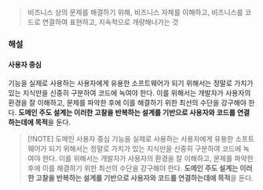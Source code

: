 > 비즈니스 상의 문제를 해결하기 위해,
> 비즈니스 자체를 이해하고,
> 비즈니스를 코드로 연결하여 표현하고,
> 지속적으로 개량해나가는 것
### 해설
#### 사용자 중심
기능을 실제로 사용하는 사용자에게 유용한 소프트웨어가 되기 위해서는 정말로 가치가 있는 지식만을 신중히 구분하여 코드에 녹여야 한다. 이를 위해서는 개발자가 사용자의 환경을 잘 이해하고, 문제를 파악한 후에 이를 해결하기 위한 최선의 수단을 강구해야 한다. **도메인 주도 설계는 이러한 고찰을 반복하는 설계를 기반으로 사용자와 코드를 연결하는데에 목적**을 둔다.


> [!NOTE] 도메인 사용자 중심
> 기능을 실제로 사용하는 사용자에게 유용한 소프트웨어가 되기 위해서는 정말로 가치가 있는 지식만을 신중히 구분하여 코드에 녹여야 한다. 이를 위해서는 개발자가 사용자의 환경을 잘 이해하고, 문제를 파악한 후에 이를 해결하기 위한 최선의 수단을 강구해야 한다. **도메인 주도 설계는 이러한 고찰을 반복하는 설계를 기반으로 사용자와 코드를 연결하는데에 목적**을 둔다.

